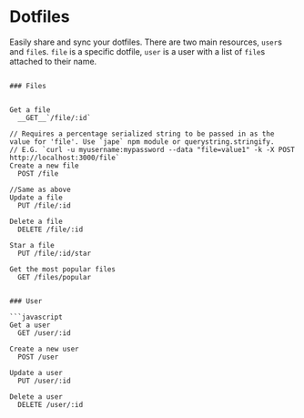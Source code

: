 # Dotfiles
Easily share and sync your dotfiles. There are two main resources, `user`s and `file`s. `file` is a specific dotfile, `user` is a user with a list of `file`s attached to their name.

```

### Files


Get a file
  __GET__`/file/:id`

// Requires a percentage serialized string to be passed in as the value for 'file'. Use `jape` npm module or querystring.stringify.
// E.G. `curl -u myusername:mypassword --data "file=value1" -k -X POST http://localhost:3000/file`
Create a new file
  POST /file

//Same as above
Update a file
  PUT /file/:id

Delete a file
  DELETE /file/:id

Star a file
  PUT /file/:id/star

Get the most popular files
  GET /files/popular


### User

```javascript
Get a user
  GET /user/:id

Create a new user
  POST /user         

Update a user
  PUT /user/:id

Delete a user
  DELETE /user/:id
```

